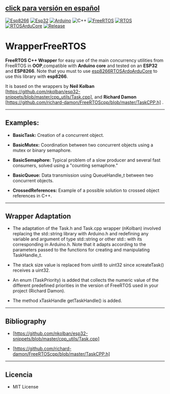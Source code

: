 <p align="center">

## [click para versión en español](https://github.com/alexCajas/WrapperFreeRTOS/blob/main/SpanishReadme.md)

</p>


[![Esp8266](https://img.shields.io/badge/soc-ESP8266-green)](https://www.espressif.com/en/products/socs/esp8266)
[![Esp32](https://img.shields.io/badge/soc-ESP32-orange)]()
[![Arduino](https://img.shields.io/badge/platform-Arduino-green)](https://www.arduino.cc/)
![C++](https://img.shields.io/badge/-C%2B%2B-red)
[![FreeRTOS](https://img.shields.io/badge/-FreeRTOS-blue)](https://github.com/espressif/ESP8266_RTOS_SDK)
[![RTOS](https://img.shields.io/badge/-RTOS-blue)](https://github.com/espressif/ESP8266_RTOS_SDK)
[![RTOSArduCore](https://img.shields.io/badge/-esp8266RTOSArduCore-blue)](https://github.com/alexCajas/esp8266RTOSArduCore)
[![Release](https://img.shields.io/github/v/release/alexCajas/WrapperFreeRTOS)](https://github.com/alexCajas/WrapperFreeRTOS/releases/latest)

# WrapperFreeRTOS

**FreeRTOS C++ Wrapper** for easy use of the main concurrency utilities from FreeRTOS in **OOP**,compatible with **Arduino core** and tested on an  **ESP32** and **ESP8266**. Note that you must to use [esp8266RTOSArdoArduCore](https://github.com/alexCajas/esp8266RTOSArduCore) to use this library with **esp8266**.

It is based on the wrappers by **Neil Kolban** [https://github.com/nkolban/esp32-snippets/blob/master/cpp_utils/Task.cpp], and **Richard Damon** [https://github.com/richard-damon/FreeRTOScpp/blob/master/TaskCPP.h] .

---

## Examples:

* **BasicTask:** Creation of a concurrent object.

* **BasicMutex:** Coordination between two concurrent objects using a mutex or binary semaphore.

* **BasicSemaphore:** Typical problem of a slow producer and several fast consumers, solved using a "counting semaphore."

* **BasicQueue:** Data transmission using QueueHandle_t between two concurrent objects.  

* **CrossedReferences:** Example of a possible solution to crossed object references in C++.

---

## Wrapper Adaptation

* The adaptation of the Task.h and Task.cpp wrapper (nKolban) involved replacing the std::string library with Arduino.h and redefining any variable and argument of type std::string or other std:: with its corresponding in Arduino.h. Note that it adapts according to the parameters passed to the functions for creating and manipulating TaskHandle_t.

* The stack size value is replaced from uint8 to uint32 since xcreateTask() receives a uint32.

* An enum (TaskPriority) is added that collects the numeric value of the different predefined priorities in the version of FreeRTOS used in your project (Richard Damon).

* The method xTaskHandle getTaskHandle() is added.

---

## Bibliography

* [https://github.com/nkolban/esp32-snippets/blob/master/cpp_utils/Task.cpp]

* [https://github.com/richard-damon/FreeRTOScpp/blob/master/TaskCPP.h]


---

## Licencia
* MIT License

